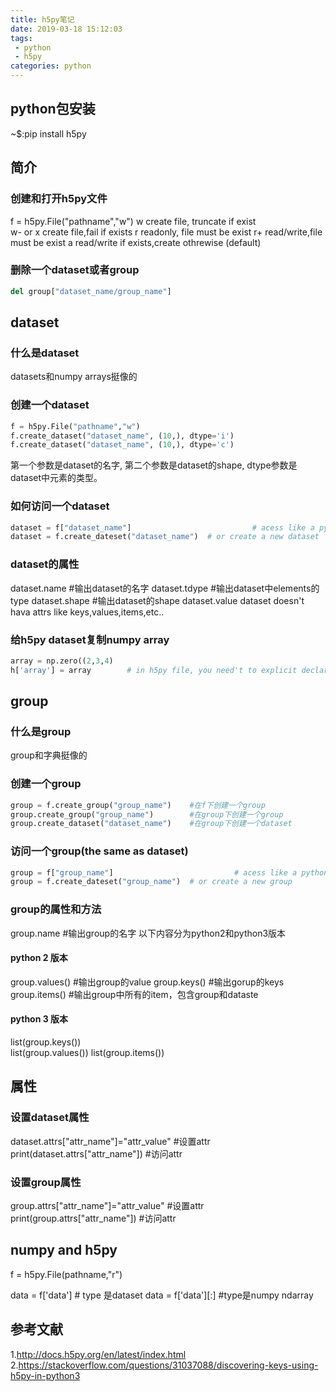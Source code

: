 ```yaml
---
title: h5py笔记
date: 2019-03-18 15:12:03
tags:
 - python
 - h5py
categories: python
---
```


## python包安装
~$:pip install h5py

## 简介

### 创建和打开h5py文件
f = h5py.File("pathname","w")
w     create file, truncate if exist   
w- or x  create file,fail if exists
r         readonly, file must be exist r+        read/write,file must be exist
a        read/write if exists,create othrewise (default)

### 删除一个dataset或者group
``` python
del group["dataset_name/group_name"]
```

## dataset

### 什么是dataset
datasets和numpy arrays挺像的

### 创建一个dataset
``` python
f = h5py.File("pathname","w")
f.create_dataset("dataset_name", (10,), dtype='i')
f.create_dataset("dataset_name", (10,), dtype='c')
```
第一个参数是dataset的名字, 第二个参数是dataset的shape, dtype参数是dataset中元素的类型。

### 如何访问一个dataset
```python
dataset = f["dataset_name"]                           # acess like a python dict
dataset = f.create_dateset("dataset_name")  # or create a new dataset
```

### dataset的属性
dataset.name        #输出dataset的名字
dataset.tdype        #输出dataset中elements的type
dataset.shape        #输出dataset的shape
dataset.value
dataset doesn't hava attrs like keys,values,items,etc..

### 给h5py dataset复制numpy array
``` python
array = np.zero((2,3,4)
h['array'] = array        # in h5py file, you need't to explicit declare the shape of array, just assign it an object of numpy array
```

## group 

### 什么是group
group和字典挺像的

### 创建一个group
``` python
group = f.create_group("group_name")    #在f下创建一个group
group.create_group("group_name")        #在group下创建一个group
group.create_dataset("dataset_name")    #在group下创建一个dataset
```

### 访问一个group(the same as dataset)
``` python
group = f["group_name"]                           # acess like a python dict
group = f.create_dateset("group_name")  # or create a new group
```

### group的属性和方法
group.name        #输出group的名字
以下内容分为python2和python3版本
#### python 2 版本
group.values()    #输出group的value
group.keys()        #输出gorup的keys
group.items()    #输出group中所有的item，包含group和dataste
#### python 3 版本
list(group.keys())   
list(group.values())
list(group.items())

## 属性

### 设置dataset属性
dataset.attrs["attr_name"]="attr_value"    #设置attr
print(dataset.attrs["attr_name"])                #访问attr

### 设置group属性
group.attrs["attr_name"]="attr_value"    #设置attr
print(group.attrs["attr_name"])                #访问attr

## numpy and h5py
f = h5py.File(pathname,"r")

data = f['data']    # type 是dataset
data = f['data'][:] #type是numpy ndarray

## 参考文献
1.http://docs.h5py.org/en/latest/index.html
2.https://stackoverflow.com/questions/31037088/discovering-keys-using-h5py-in-python3
